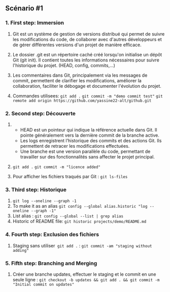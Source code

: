 ## Scénario #1

### 1. First step: Immersion
1) Git est un système de gestion de versions distribué qui permet de suivre les modifications du code, de collaborer avec d'autres développeurs et de gérer différentes versions d'un projet de manière efficace.

2) Le dossier .git est un répertoire caché créé lorsqu'on initialise un dépôt Git (git init). Il contient toutes les informations nécessaires pour suivre l'historique du projet. (HEAD, config, commits,...)

3) Les commentaires dans Git, principalement via les messages de commit, permettent de clarifier les modifications, améliorer la collaboration, faciliter le débogage et documenter l'évolution du projet.

4) Commandes utilisees: 
`git add .`
`git commit -m "demo commit test"`
`git remote add origin https://github.com/yassine22-alt/github.git`

### 2. Second step: Découverte

1) - HEAD est un pointeur qui indique la référence actuelle dans Git. Il pointe généralement vers la dernière commit de la branche active.
   - Les logs enregistrent l’historique des commits et des actions Git. Ils permettent de retracer les modifications effectuées.
   - Une branche est une version parallèle du code, permettant de     travailler sur des fonctionnalités sans affecter le projet principal.
2) `git add .`
`git commit -m "licence added"`

3) Pour afficher les fichiers traqués par Git : `git ls-files`


### 3. Third step: Historique
1) `git log --oneline --graph -1`
2) To make it as an alias `git config --global alias.historic "log --oneline --graph -1"`
3) List alias : `git config --global --list | grep alias`
4) Historic of README file: `git historic projects/demo/README.md`


### 4. Fourth step: Exclusion des fichiers
1) Staging sans utiliser` git add .` : `git commit -am "staging without adding"`


### 5. Fifth step: Branching and Merging
1) Créer une branche updates, effectuer le staging et le commit en une seule ligne : `git checkout -b updates && git add . && git commit -m "Initial commit on updates"
` 